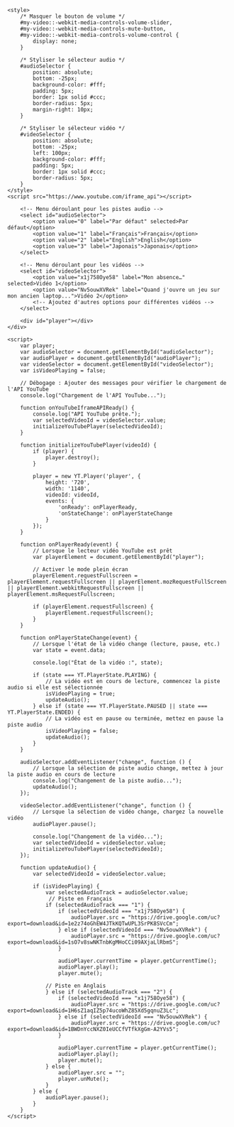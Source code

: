 <html lang="en">

<head>
    <meta charset="UTF-8">
    <meta name="viewport" content="width=device-width, initial-scale=1.0">
    
    <style>
        /* Masquer le bouton de volume */
        #my-video::-webkit-media-controls-volume-slider,
        #my-video::-webkit-media-controls-mute-button,
        #my-video::-webkit-media-controls-volume-control {
            display: none;
        }

        /* Styliser le sélecteur audio */
        #audioSelector {
            position: absolute;
            bottom: -25px;
            background-color: #fff;
            padding: 5px;
            border: 1px solid #ccc;
            border-radius: 5px;
            margin-right: 10px;
        }

        /* Styliser le sélecteur vidéo */
        #videoSelector {
            position: absolute;
            bottom: -25px;
            left: 100px;
            background-color: #fff;
            padding: 5px;
            border: 1px solid #ccc;
            border-radius: 5px;
        }
    </style>
    <script src="https://www.youtube.com/iframe_api"></script>
</head>

<body>
    <div id="player-container" style="position: relative;">
        <!-- Balise audio pour la piste audio -->
        <audio id="audioPlayer" controls style="display: none;"></audio>

        <!-- Menu déroulant pour les pistes audio -->
        <select id="audioSelector">
            <option value="0" label="Par défaut" selected>Par défaut</option>
            <option value="1" label="Français">Français</option>
            <option value="2" label="English">English</option>
            <option value="3" label="Japonais">Japonais</option>
        </select>

        <!-- Menu déroulant pour les vidéos -->
        <select id="videoSelector">
            <option value="x1j758Oye58" label="Mon absence…" selected>Vidéo 1</option>
            <option value="Nv5ouwXVRek" label="Quand j'ouvre un jeu sur mon ancien laptop...">Vidéo 2</option>
            <!-- Ajoutez d'autres options pour différentes vidéos -->
        </select>

        <div id="player"></div>
    </div>

    <script>
        var player;
        var audioSelector = document.getElementById("audioSelector");
        var audioPlayer = document.getElementById("audioPlayer");
        var videoSelector = document.getElementById("videoSelector");
        var isVideoPlaying = false;

        // Débogage : Ajouter des messages pour vérifier le chargement de l'API YouTube
        console.log("Chargement de l'API YouTube...");

        function onYouTubeIframeAPIReady() {
            console.log("API YouTube prête.");
            var selectedVideoId = videoSelector.value;
            initializeYouTubePlayer(selectedVideoId);
        }

        function initializeYouTubePlayer(videoId) {
            if (player) {
                player.destroy();
            }

            player = new YT.Player('player', {
                height: '720',
                width: '1140',
                videoId: videoId,
                events: {
                    'onReady': onPlayerReady,
                    'onStateChange': onPlayerStateChange
                }
            });
        }

        function onPlayerReady(event) {
            // Lorsque le lecteur vidéo YouTube est prêt
            var playerElement = document.getElementById("player");

            // Activer le mode plein écran
            playerElement.requestFullscreen = playerElement.requestFullscreen || playerElement.mozRequestFullScreen || playerElement.webkitRequestFullscreen || playerElement.msRequestFullscreen;
            
            if (playerElement.requestFullscreen) {
                playerElement.requestFullscreen();
            }
        }

        function onPlayerStateChange(event) {
            // Lorsque l'état de la vidéo change (lecture, pause, etc.)
            var state = event.data;

            console.log("État de la vidéo :", state);

            if (state === YT.PlayerState.PLAYING) {
                // La vidéo est en cours de lecture, commencez la piste audio si elle est sélectionnée
                isVideoPlaying = true;
                updateAudio();
            } else if (state === YT.PlayerState.PAUSED || state === YT.PlayerState.ENDED) {
                // La vidéo est en pause ou terminée, mettez en pause la piste audio
                isVideoPlaying = false;
                updateAudio();
            }
        }

        audioSelector.addEventListener("change", function () {
            // Lorsque la sélection de piste audio change, mettez à jour la piste audio en cours de lecture
            console.log("Changement de la piste audio...");
            updateAudio();
        });

        videoSelector.addEventListener("change", function () {
            // Lorsque la sélection de vidéo change, chargez la nouvelle vidéo
            audioPlayer.pause();

            console.log("Changement de la vidéo...");
            var selectedVideoId = videoSelector.value;
            initializeYouTubePlayer(selectedVideoId);
        });

        function updateAudio() {
            var selectedVideoId = videoSelector.value;

            if (isVideoPlaying) {
                var selectedAudioTrack = audioSelector.value;
                 // Piste en Français
                if (selectedAudioTrack === "1") {
                    if (selectedVideoId === "x1j758Oye58") {
                        audioPlayer.src = "https://drive.google.com/uc?export=download&id=1e2z74oGhEW4JTkKQTwUPL3SrPK8SVcCm";
                    } else if (selectedVideoId === "Nv5ouwXVRek") {
                        audioPlayer.src = "https://drive.google.com/uc?export=download&id=1sO7v8swNKTnbKgMHoCCi09AXjaLlRbmS";
                    }

                    audioPlayer.currentTime = player.getCurrentTime();
                    audioPlayer.play();
                    player.mute();

                // Piste en Anglais
                } else if (selectedAudioTrack === "2") {
                    if (selectedVideoId === "x1j758Oye58") {
                        audioPlayer.src = "https://drive.google.com/uc?export=download&id=1H6sZ1aqIZ5p74ucoWhZ85Xd5gqnuZ3Lc";
                    } else if (selectedVideoId === "Nv5ouwXVRek") {
                        audioPlayer.src = "https://drive.google.com/uc?export=download&id=1BWDnYccNXZ0IeUCCfVTfkXgGm-A2YVs5";
                    }

                    audioPlayer.currentTime = player.getCurrentTime();
                    audioPlayer.play();
                    player.mute();
                } else {
                    audioPlayer.src = "";
                    player.unMute();
                }
            } else {
                audioPlayer.pause();
            }
        }
    </script>
</body>

</html>
